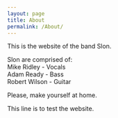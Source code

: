 ```yaml
---
layout: page
title: About
permalink: /About/
---
```


This is the website of the band Slon.

Slon are comprised of:  
Mike Ridley - Vocals  
Adam Ready - Bass  
Robert Wilson - Guitar  

Please, make yourself at home.

This line is to test the website.
